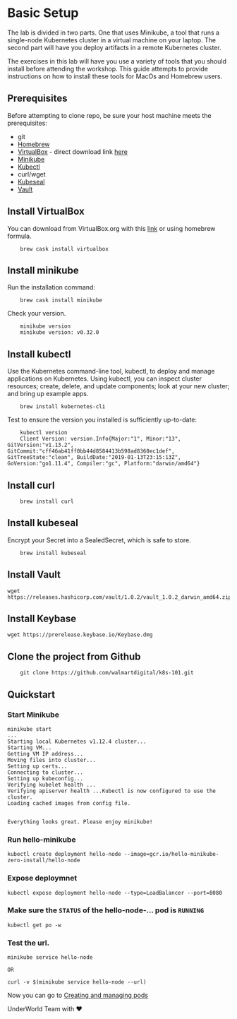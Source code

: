 # Basic Setup
The lab is divided in two parts. One that uses Minikube, a tool that runs a single-node Kubernetes cluster in a virtual machine on your laptop. The second part will have you deploy artifacts in a remote Kubernetes cluster.

The exercises in this lab will have you use a variety of tools that you should install before attending the workshop. This guide attempts to provide instructions on how to install these tools for MacOs and Homebrew users.

## Prerequisites
Before attempting to clone repo, be sure your host machine meets the prerequisites:

* git
* [Homebrew](https://brew.sh)
* [VirtualBox](https://www.virtualbox.org/wiki/Downloads) - direct download link [here](https://download.virtualbox.org/virtualbox/6.0.2/VirtualBox-6.0.2-128162-OSX.dmg)
* [Minikube](https://kubernetes.io/docs/tasks/tools/install-minikube/#before-you-begin)
* [Kubectl](https://kubernetes.io/docs/tasks/tools/install-kubectl/)
* curl/wget
* [Kubeseal](https://github.com/bitnami-labs/sealed-secrets)
* [Vault](https://www.vaultproject.io/)
  
## Install VirtualBox
You can download from VirtualBox.org with this [link](https://download.virtualbox.org/virtualbox/6.0.2/VirtualBox-6.0.2-128162-OSX.dmg) or using homebrew formula.
```
    brew cask install virtualbox
```

## Install minikube
Run the installation command:
```
    brew cask install minikube
```

Check your version.
```
    minikube version
    minikube version: v0.32.0
```

## Install kubectl
Use the Kubernetes command-line tool, kubectl, to deploy and manage applications on Kubernetes. Using kubectl, you can inspect cluster resources; create, delete, and update components; look at your new cluster; and bring up example apps.

```
    brew install kubernetes-cli
```

Test to ensure the version you installed is sufficiently up-to-date:
```
    kubectl version
    Client Version: version.Info{Major:"1", Minor:"13", GitVersion:"v1.13.2", GitCommit:"cff46ab41ff0bb44d8584413b598ad8360ec1def", GitTreeState:"clean", BuildDate:"2019-01-13T23:15:13Z", GoVersion:"go1.11.4", Compiler:"gc", Platform:"darwin/amd64"}
```

## Install curl
```
    brew install curl
```

## Install kubeseal
Encrypt your Secret into a SealedSecret, which is safe to store.
```
    brew install kubeseal
```

## Install Vault
```
wget https://releases.hashicorp.com/vault/1.0.2/vault_1.0.2_darwin_amd64.zip
```

## Install Keybase
```
wget https://prerelease.keybase.io/Keybase.dmg
```

## Clone the project from Github
```
    git clone https://github.com/walmartdigital/k8s-101.git
```

## Quickstart

### Start Minikube

```
minikube start
...
Starting local Kubernetes v1.12.4 cluster...
Starting VM...
Getting VM IP address...
Moving files into cluster...
Setting up certs...
Connecting to cluster...
Setting up kubeconfig...
Verifying kubelet health ...
Verifying apiserver health ...Kubectl is now configured to use the cluster.
Loading cached images from config file.


Everything looks great. Please enjoy minikube!
```

### Run hello-minikube 
```
kubectl create deployment hello-node --image=gcr.io/hello-minikube-zero-install/hello-node
```

### Expose deploymnet

```
kubectl expose deployment hello-node --type=LoadBalancer --port=8080
```

### Make sure the `STATUS` of the hello-node-... pod is `RUNNING`
```
kubectl get po -w
```

### Test the url.
```
minikube service hello-node

OR

curl -v $(minikube service hello-node --url)
```

Now you can go to [Creating and managing pods](https://github.com/walmartdigital/k8s-101/blob/master/labs/01-creating-and-managing-pods/01-creating-and-managing-pods.md)



UnderWorld Team with :heart:
